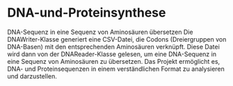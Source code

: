 # DNA-und-Proteinsynthese
DNA-Sequenz in eine Sequenz von Aminosäuren übersetzen
Die DNAWriter-Klasse generiert eine CSV-Datei, die Codons (Dreiergruppen von DNA-Basen) mit den entsprechenden Aminosäuren verknüpft.
Diese Datei wird dann von der DNAReader-Klasse gelesen, um eine DNA-Sequenz in eine Sequenz von Aminosäuren zu übersetzen. 
Das Projekt ermöglicht es, DNA- und Proteinsequenzen in einem verständlichen Format zu analysieren und darzustellen.
